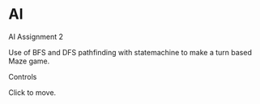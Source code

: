 # AI
AI Assignment 2

Use of BFS and DFS pathfinding with statemachine to make a turn based Maze game.

Controls

Click to move.
